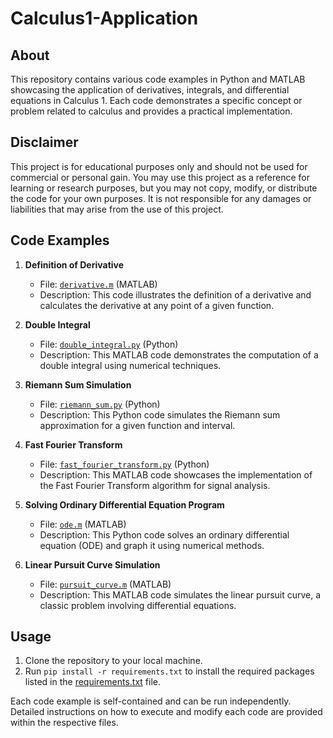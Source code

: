 # Calculus1-Application

## About

This repository contains various code examples in Python and MATLAB showcasing the application of derivatives, integrals, and differential equations in Calculus 1. Each code demonstrates a specific concept or problem related to calculus and provides a practical implementation.

## Disclaimer
This project is for educational purposes only and should not be used for commercial or personal gain. You may use this project as a reference for learning or research purposes, but you may not copy, modify, or distribute the code for your own purposes. It is not responsible for any damages or liabilities that may arise from the use of this project.

## Code Examples

1. **Definition of Derivative**
   - File: [`derivative.m`](https://github.com/datdadev/Calculus1-Application/blob/main/derivative.m) (MATLAB)
   - Description: This code illustrates the definition of a derivative and calculates the derivative at any point of a given function.

2. **Double Integral**
   - File: [`double_integral.py`](https://github.com/datdadev/Calculus1-Application/blob/main/double_integral.py) (Python)
   - Description: This MATLAB code demonstrates the computation of a double integral using numerical techniques.

3. **Riemann Sum Simulation**
   - File: [`riemann_sum.py`](https://github.com/datdadev/Calculus1-Application/blob/main/riemann_sum.py) (Python)
   - Description: This Python code simulates the Riemann sum approximation for a given function and interval.

4. **Fast Fourier Transform**
   - File: [`fast_fourier_transform.py`](https://github.com/datdadev/Calculus1-Application/blob/main/fast_fourier_transform.py) (Python)
   - Description: This MATLAB code showcases the implementation of the Fast Fourier Transform algorithm for signal analysis.

5. **Solving Ordinary Differential Equation Program**
   - File: [`ode.m`](https://github.com/datdadev/Calculus1-Application/blob/main/ode.m) (MATLAB)
   - Description: This Python code solves an ordinary differential equation (ODE) and graph it using numerical methods.

6. **Linear Pursuit Curve Simulation**
   - File: [`pursuit_curve.m`](https://github.com/datdadev/Calculus1-Application/blob/main/pursuit_curve.m) (MATLAB)
   - Description: This MATLAB code simulates the linear pursuit curve, a classic problem involving differential equations.

## Usage

1. Clone the repository to your local machine.
2. Run `pip install -r requirements.txt` to install the required packages listed in the [requirements.txt](https://github.com/datdadev/Calculus1-Application/blob/main/requirements.txt) file.

Each code example is self-contained and can be run independently. Detailed instructions on how to execute and modify each code are provided within the respective files.
